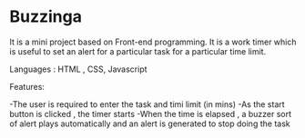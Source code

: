 # Buzzinga

It is a mini project based on Front-end programming. It is a work timer which is useful to set an alert for a particular task for a particular time limit.

Languages : HTML , CSS, Javascript

Features:

-The user is required to enter the task and timi limit (in mins)
-As the start button is clicked , the timer starts
-When the time is elapsed , a buzzer sort of alert plays automatically and an alert is generated to stop doing the task 
